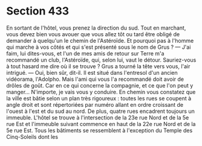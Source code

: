 # Section 433

En sortant de l'hôtel, vous prenez la direction du sud. Tout en 
marchant, vous devez bien vous avouer que vous allez tôt ou tard 
être obligé de demander à quelqu'un le chemin de l'Astéroïde. Et 
pourquoi pas à l'homme qui marche à vos côtés et qui s'est 
présenté sous le nom de Grus ? 
— J'ai faim, lui dites-vous, et l'un de mes amis de retour sur 
Terre m'a recommandé un club, l'Astéroïde, qui, selon lui, vaut le 
détour. Sauriez-vous à tout hasard me dire où il se trouve ? 
Grus a tourné la tête vers vous, l'air intrigué. 
— Oui, bien sûr, dit-il. Il est situé dans l'entresol d'un ancien 
vidéorama, l'Adolpho. Mais l'ami qui vous l'a recommandé doit 
avoir de drôles de goût. Car en ce qui concerne la compagnie, et 
ce que l'on peut y manger... N'importe, je vais vous y conduire. 
En chemin vous constatez que la ville est bâtie selon un plan très 
rigoureux : toutes les rues se coupent à angle droit et sont 
répertoriées par numéro allant en ordre croissant de l'ouest à 
l'est et du sud au nord. De plus, quatre rues encadrent toujours 
un immeuble. L'hôtel se trouve à l'intersection de la 23e rue Nord 
et de la 5e rue Est et l'immeuble suivant commence en haut de la 
22e rue Nord et de la 5e rue Est. Tous les bâtiments se 
ressemblent à l'exception du Temple des Cinq-Soleils dont les